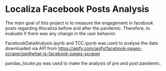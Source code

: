# Localiza Facebook Posts Analysis

The main goal of this project is to measure the engagement in facebook posts regarding #localiza before and after the pandemic. Therefore, to evaluate if there was any change in the user behavior.

FacebookDataAnalysis.ipynb and TCC.ipynb was used to analyse the data downloaded via API from https://apify.com/apify/facebook-pages-scraper/api#what-is-facebook-pages-scraper

pandas_locate.py was used to make the analysis of pre and post pandemic.


